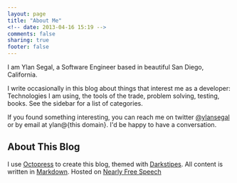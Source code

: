 ```yaml
---
layout: page
title: "About Me"
<!-- date: 2013-04-16 15:19 -->
comments: false
sharing: true
footer: false
---
```


I am Ylan Segal, a Software Engineer based in beautiful San Diego, California.

I write occasionally in this blog about things that interest me as a developer: Technologies I am using,
the tools of the trade, problem solving, testing, books. See the sidebar for a list of categories.

If you found something interesting, you can reach me on twitter [@ylansegal][5] or by email at ylan@{this domain}. I'd be happy to have a conversation.

## About This Blog

 I use [Octopress][1] to create this blog, themed with [Darkstipes][2]. All content is written in [Markdown][3]. Hosted on [Nearly Free Speech][4]

 [1]: http://octopress.org/
 [2]: https://github.com/amelandri/darkstripes
 [3]: http://daringfireball.net/projects/markdown/
 [4]: https://www.nearlyfreespeech.net/
 [5]: https://twitter.com/ylansegal
